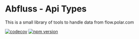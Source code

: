 # Abfluss - Api Types

This is a small library of tools to handle data from flow.polar.com

[![codecov](https://codecov.io/gh/abfluss/abfluss/branch/master/graph/badge.svg?flag=ApiTypes)](https://codecov.io/gh/abfluss/abfluss/tree/master/packages/api-types) [![npm version](https://badge.fury.io/js/%40abfluss%2Fapi-types.svg)](https://badge.fury.io/js/%40abfluss%2Fapi-types)
